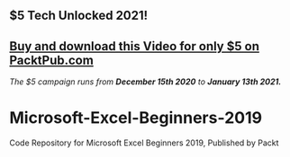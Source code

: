 ## $5 Tech Unlocked 2021!
[Buy and download this Video for only $5 on PacktPub.com](https://www.packtpub.com/product/microsoft-excel-beginners-2019-video/9781839217654)
-----
*The $5 campaign         runs from __December 15th 2020__ to __January 13th 2021.__*

# Microsoft-Excel-Beginners-2019
Code Repository for Microsoft Excel Beginners 2019, Published by Packt
